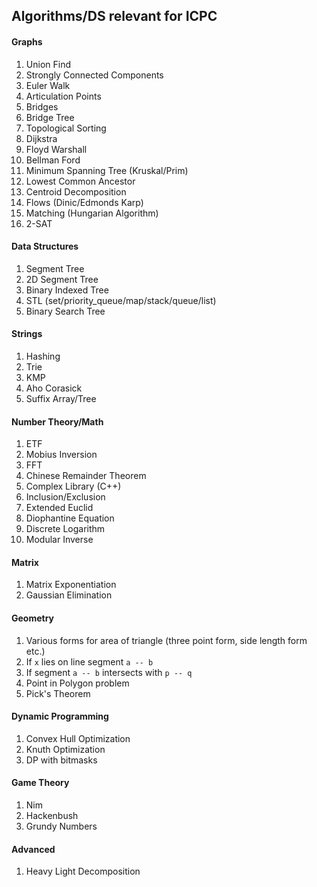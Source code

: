 ## Algorithms/DS relevant for ICPC

#### Graphs

1. Union Find
2. Strongly Connected Components
3. Euler Walk
4. Articulation Points
5. Bridges
6. Bridge Tree
7. Topological Sorting
8. Dijkstra
9. Floyd Warshall
10. Bellman Ford
11. Minimum Spanning Tree (Kruskal/Prim)
12. Lowest Common Ancestor
13. Centroid Decomposition
14. Flows (Dinic/Edmonds Karp)
15. Matching (Hungarian Algorithm)
16. 2-SAT

#### Data Structures

1. Segment Tree
2. 2D Segment Tree
3. Binary Indexed Tree
4. STL (set/priority_queue/map/stack/queue/list)
5. Binary Search Tree

#### Strings

1. Hashing
2. Trie
3. KMP
4. Aho Corasick
5. Suffix Array/Tree

#### Number Theory/Math

1. ETF
2. Mobius Inversion
3. FFT
4. Chinese Remainder Theorem
5. Complex Library (C++)
6. Inclusion/Exclusion
7. Extended Euclid
8. Diophantine Equation
9. Discrete Logarithm
10. Modular Inverse

#### Matrix

1. Matrix Exponentiation
2. Gaussian Elimination

#### Geometry

1. Various forms for area of triangle (three point form, side length form etc.)
2. If `x` lies on line segment `a -- b`
3. If segment `a -- b` intersects with `p -- q`
4. Point in Polygon problem
5. Pick's Theorem

#### Dynamic Programming

1. Convex Hull Optimization
2. Knuth Optimization
3. DP with bitmasks

#### Game Theory

1. Nim
2. Hackenbush
3. Grundy Numbers

#### Advanced

1. Heavy Light Decomposition
